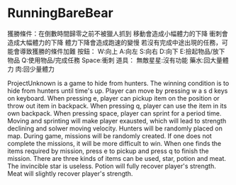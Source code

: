 # RunningBareBear
獲勝條件：在倒數時間歸零之前不被獵人抓到
        移動會造成小幅體力的下降
        衝刺會造成大幅體力的下降
        體力下降會造成跑速的變慢
若沒有完成中途出現的任務，可能會導致獲勝的條件加難
按鈕： 
W:向上 
A:向左 
S:向右 
D:向下 
E:撿起物品/放下物品 
Q:使用物品/完成任務 
Space:衝刺 
道具：
無敵星星:沒有功能 
藥水:回大量體力 
肉:回少量體力

ProjectUnknown is a game to hide from hunters.
The winning condition is to hide from hunters until time's up.
Player can move by pressing w a s d keys on keyboard.
When pressing e, player can pickup item on the position or throw out item in backpack.
When pressing q, player can use the item in its own backpack.
When pressing space, player can sprint for a period time. 
Moving and sprinting will make player exausted, which will lead to strength declining and solwer moving velocity.
Hunters will be randomly placed on map.
During game, missions will be randomly created.
If one does not complete the missions, it will be more difficult to win.
When one finds the items required by mission, press e to pickup and press q to finish the mission.
There are three kinds of items can be used, star, potion and meat.
The invincible star is useless.
Potion will fully recover player's strength.
Meat will slightly recover player's strength.
